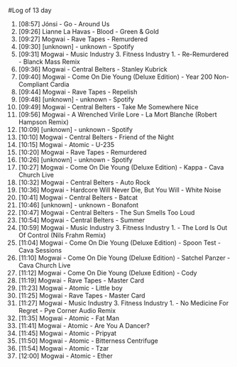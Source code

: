 #Log of 13 day

1. [08:57] Jónsi - Go - Around Us
1. [09:26] Lianne La Havas - Blood - Green & Gold
1. [09:27] Mogwai - Rave Tapes - Remurdered
1. [09:30] [unknown] - unknown - Spotify
1. [09:31] Mogwai - Music Industry 3. Fitness Industry 1. - Re-Remurdered - Blanck Mass Remix
1. [09:36] Mogwai - Central Belters - Stanley Kubrick
1. [09:40] Mogwai - Come On Die Young (Deluxe Edition) - Year 200 Non-Compliant Cardia
1. [09:44] Mogwai - Rave Tapes - Repelish
1. [09:48] [unknown] - unknown - Spotify
1. [09:49] Mogwai - Central Belters - Take Me Somewhere Nice
1. [09:56] Mogwai - A Wrenched Virile Lore - La Mort Blanche (Robert Hampson Remix)
1. [10:09] [unknown] - unknown - Spotify
1. [10:10] Mogwai - Central Belters - Friend of the Night
1. [10:15] Mogwai - Atomic - U-235
1. [10:20] Mogwai - Rave Tapes - Remurdered
1. [10:26] [unknown] - unknown - Spotify
1. [10:27] Mogwai - Come On Die Young (Deluxe Edition) - Kappa - Cava Church Live
1. [10:32] Mogwai - Central Belters - Auto Rock
1. [10:36] Mogwai - Hardcore Will Never Die, But You Will - White Noise
1. [10:41] Mogwai - Central Belters - Batcat
1. [10:46] [unknown] - unknown - Bonafont
1. [10:47] Mogwai - Central Belters - The Sun Smells Too Loud
1. [10:54] Mogwai - Central Belters - Summer
1. [10:59] Mogwai - Music Industry 3. Fitness Industry 1. - The Lord Is Out Of Control (Nils Frahm Remix)
1. [11:04] Mogwai - Come On Die Young (Deluxe Edition) - Spoon Test - Cava Sessions
1. [11:10] Mogwai - Come On Die Young (Deluxe Edition) - Satchel Panzer - Cava Church Live
1. [11:12] Mogwai - Come On Die Young (Deluxe Edition) - Cody
1. [11:19] Mogwai - Rave Tapes - Master Card
1. [11:23] Mogwai - Atomic - Little boy
1. [11:25] Mogwai - Rave Tapes - Master Card
1. [11:27] Mogwai - Music Industry 3. Fitness Industry 1. - No Medicine For Regret - Pye Corner Audio Remix
1. [11:35] Mogwai - Atomic - Fat Man
1. [11:41] Mogwai - Atomic - Are You A Dancer?
1. [11:45] Mogwai - Atomic - Pripyat
1. [11:50] Mogwai - Atomic - Bitterness Centrifuge
1. [11:54] Mogwai - Atomic - Tzar
1. [12:00] Mogwai - Atomic - Ether
